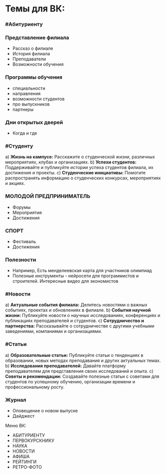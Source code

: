 # Темы для ВК:
### #Абитуриенту

### Представление филиала
- Рассказ о филиале
- История филиала
- Преподаватели
- Возможности обучения
### Программы обучения
- специальности
- направления
- возможности студентов
- про выпускников
- партнеры
### Дни открытых дверей
- Когда и где

### #Студенту

a) **Жизнь на кампусе:** Расскажите о студенческой жизни, различных мероприятиях, клубах и организациях. 
b) **Успехи студентов:** Поддерживайте и публикуйте истории успеха студентов филиала, их достижения и проекты. 
c) **Студенческие инициативы:** Помогите распространять информацию о студенческих конкурсах, мероприятиях и акциях.
### МОЛОДОЙ ПРЕДПРИНИМАТЕЛЬ
- Форумы
- Мероприятия
- Достижения
### СПОРТ
- Фестиваль
- Достижения
### Полезности
- Например, Есть менделеевская карта для участников олимпиад
- Полезные инструменты - нейросети для программистов и строителей. Интересные видео для экономистов

### #Новости

a) **Актуальные события филиала:** Делитесь новостями о важных событиях, проектах и обновлениях в филиале. 
b) **События научной жизни:** Публикуйте новости о научных исследованиях, конференциях и публикациях преподавателей и студентов. 
c) **Сотрудничество и партнерства:** Рассказывайте о сотрудничестве с другими учебными заведениями, компаниями и организациями.

### #Статьи

a) **Образовательные статьи:** Публикуйте статьи о тенденциях в образовании, новых методах преподавания и других актуальных темах. 
b) **Исследования преподавателей:** Давайте платформу преподавателям для представления своих исследований и опыта. 
c) **Советы и рекомендации:** Создавайте полезные статьи с советами для студентов по успешному обучению, организации времени и профессиональному росту.

### Журнал
- Оповещение о новом выпуске
- Дайджест

Меню ВК:
- АБИТУРИЕНТУ
- ПЕРВОКУРСКНИКУ
- НАУКА
- НОВОСТИ
- АФИША
- РЕЙТИНГИ
- РЕТРО-ФОТО



